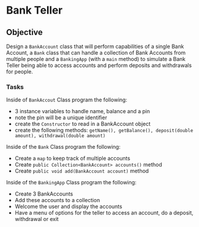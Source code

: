 # Bank Teller

## Objective

Design a `BankAccount` class that will perform capabilities of a single Bank Account, a `Bank` class that can handle a collection of Bank Accounts from multiple people and a `BankingApp` (with a `main` method) to simulate a Bank Teller being able to access accounts and perform deposits and withdrawals for people.

### Tasks

Inside of `BankAccout` Class program the following:
- 3 instance variables to handle name, balance and a pin
- note the pin will be a unique identifier
- create the `Constructor` to read in a BankAccount object
- create the following methods: `getName(), getBalance(), deposit(double amount), withdrawal(double amount)`

Inside of the `Bank` Class program the following:
- Create a `map` to keep track of multiple accounts
- Create `public Collection<BankAccount> accounts()` method
- Create `public void add(BankAccount account)` method 

Inside of the `BankingApp` Class program the following:
- Create 3 BankAccounts
- Add these accounts to a collection
- Welcome the user and display the accounts
- Have a menu of options for the teller to access an account, do a deposit, withdrawal or exit

